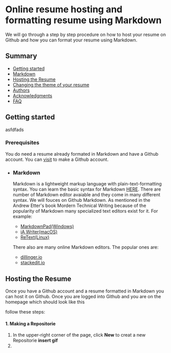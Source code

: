 # Online resume hosting and formatting resume using Markdown
We will go through a step by step procedure on how to host your resume on Github and how you can format your resume using Markdown.

## Summary
 - [Getting started](#getting-started)
 - [Markdown](#markdown)
 - [Hosting the Resume](#hosting-the-resume)
 - [Changing the theme of your resume](#changing-the-theme-of-your-resume)
 - [Authors](#authors)
 - [Acknowledgments](#acknowledgments)
 - [FAQ](#faq)

## Getting started
asfdfads
### Prerequisites
You do need a resume already formated in Markdown and have a Github account. You can [visit](https://github.com/) to make a Github account.
 - ### Markdown
   Markdown is a lightweight markup language with plain-text-formatting syntax. You can learn the basic syntax for Markdown [HERE](https://www.markdownguide.org/basic-syntax/). There are number of Markdown editor avaiable and they come in many different syntax. We will fouces on Github Markdown.
As mentioned in the Andrew Etter's book Mordern Technical Writing because of the popularity of Markdown many specialized text editors exist for it. For example:
    - [MarkdownPad(Windows)](http://www.markdownpad.com/)
    - [iA Writer(macOS)](https://ia.net/writer)
    - [ReText(Linux)](https://sourceforge.net/directory/development/wordprocessors/os:windows/)
    
    There also are many online Markdown editors. The popular ones are:
    - [dillinger.io](https://dillinger.io/)
    - [stackedit.io](https://stackedit.io/)

## Hosting the Resume
Once you have a Github account and a resume formatted in Markdown you can host it on Github. Once you are logged into Github and you are on the homepage which should look like this

follow these steps:
#### **1. Making a Repositorie**
1. In the upper-right corner of the page, click **New** to creat a new Repositorie **insert gif**
2. 
